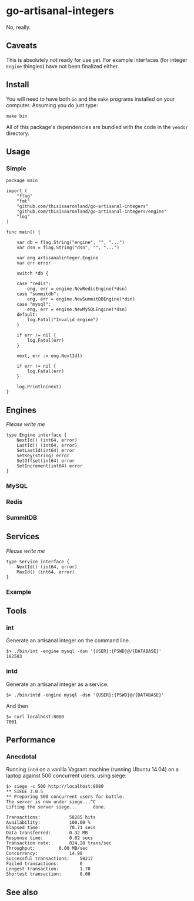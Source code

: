 # go-artisanal-integers

No, really.

## Caveats

This is absolutely _not_ ready for use yet. For example interfaces (for integer `Engine` thingies) have not been finalized either.

## Install

You will need to have both `Go` and the `make` programs installed on your computer. Assuming you do just type:

```
make bin
```

All of this package's dependencies are bundled with the code in the `vendor` directory.

## Usage

### Simple

```
package main

import (
	"flag"
	"fmt"
	"github.com/thisisaaronland/go-artisanal-integers"
	"github.com/thisisaaronland/go-artisanal-integers/engine"
	"log"
)

func main() {

	var db = flag.String("engine", "", "...")
	var dsn = flag.String("dsn", "", "...")

	var eng artisanalinteger.Engine
	var err error

	switch *db {

	case "redis":
		eng, err = engine.NewRedisEngine(*dsn)
	case "summitdb":
		eng, err = engine.NewSummitDBEngine(*dsn)
	case "mysql":
		eng, err = engine.NewMySQLEngine(*dsn)
	default:
		log.Fatal("Invalid engine")
	}

	if err != nil {
		log.Fatal(err)
	}

	next, err := eng.NextId()

	if err != nil {
		log.Fatal(err)
	}

	log.Println(next)
}
```

## Engines

_Please write me_

```
type Engine interface {
	NextId() (int64, error)
	LastId() (int64, error)
	SetLastId(int64) error
	SetKey(string) error
	SetOffset(int64) error
	SetIncrement(int64) error
}
```

### MySQL

### Redis

### SummitDB

## Services

_Please write me_

```
type Service interface {
	NextId() (int64, error)
	MaxId() (int64, error)
}
```

### Example

## Tools

### int

Generate an artisanal integer on the command line.

```
$> ./bin/int -engine mysql -dsn '{USER}:{PSWD}@/{DATABASE}'
182583
```

### intd

Generate an artisanal integer as a service.

```
$> ./bin/intd -engine mysql -dsn '{USER}:{PSWD}@/{DATABASE}'
```

And then

```
$> curl localhost:8080
7001
```

## Performance

### Anecdotal

Running `intd` on a vanilla Vagrant machine (running Ubuntu 14.04) on a laptop against 500 concurrent users, using siege:

```
$> siege -c 500 http://localhost:8080
** SIEGE 3.0.5
** Preparing 500 concurrent users for battle.
The server is now under siege...^C
Lifting the server siege...      done.

Transactions:			58285 hits
Availability:			100.00 %
Elapsed time:			70.71 secs
Data transferred:		0.32 MB
Response time:			0.02 secs
Transaction rate:		824.28 trans/sec
Throughput:			0.00 MB/sec
Concurrency:			14.98
Successful transactions:	58217
Failed transactions:		0
Longest transaction:		1.70
Shortest transaction:		0.00
```

## See also

